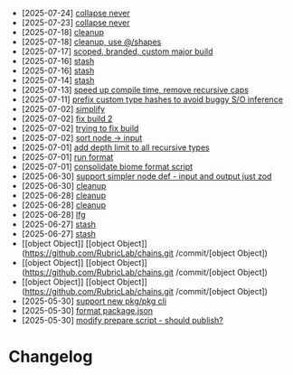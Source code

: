 - [2025-07-24] [collapse never](https://github.com/RubricLab/chains/commit/69f939fe5ce580d3098c58a4350c6d0991432102)
- [2025-07-23] [collapse never](https://github.com/RubricLab/chains/commit/79a91659d98fce605345b1e187d4eac9928d4a03)
- [2025-07-18] [cleanup](https://github.com/RubricLab/chains/commit/044d6c94f1b20a6317679f45a247c690a3c1e4db)
- [2025-07-18] [cleanup, use @/shapes](https://github.com/RubricLab/chains/commit/4cdfa583df69796db9796d555e51e2bf87a67a57)
- [2025-07-17] [scoped, branded, custom major build](https://github.com/RubricLab/chains/commit/d2c1f59ed25ccd7e42c1bf809d6ac7beb3f9543f)
- [2025-07-16] [stash](https://github.com/RubricLab/chains/commit/97ab1280dc25a973a2dc3450b7c83df0eecc22d8)
- [2025-07-16] [stash](https://github.com/RubricLab/chains/commit/9087c853356569705418ca453583df1e86d9886a)
- [2025-07-14] [stash](https://github.com/RubricLab/chains/commit/9a551168d5205fc902a64b0faaeb782cb7a3fc54)
- [2025-07-13] [speed up compile time, remove recursive caps](https://github.com/RubricLab/chains/commit/21f9f02d60f5f8c770a622a5dffe920763f416dd)
- [2025-07-11] [prefix custom type hashes to avoid buggy S/O inference](https://github.com/RubricLab/chains/commit/fb031d3fed199711d42f17b92df7efda82f9b701)
- [2025-07-02] [simplify](https://github.com/RubricLab/chains/commit/15672ec6382bd80f21f3017eab18f7cb5e2f00fe)
- [2025-07-02] [fix build 2](https://github.com/RubricLab/chains/commit/4e57a0bbadbc99f520613b7ab3b13ed0693e52d3)
- [2025-07-02] [trying to fix build](https://github.com/RubricLab/chains/commit/a3a9482990998e977b32e8d15ad5c52e5f94a952)
- [2025-07-02] [sort node -> input](https://github.com/RubricLab/chains/commit/1b335982393de06085f099d03f2fcef95fba66c1)
- [2025-07-01] [add depth limit to all recursive types](https://github.com/RubricLab/chains/commit/b4f2664110ddb0b27b2657e2bb1a0e716d34a4f7)
- [2025-07-01] [run format](https://github.com/RubricLab/chains/commit/5d8213cafda5bb089f0875b70057bfb8a4ff94f0)
- [2025-07-01] [consolidate biome format script](https://github.com/RubricLab/chains/commit/65bb3dcaffc236bc83fcc3a544ef8f13cb4fe938)
- [2025-06-30] [support simpler node def - input and output just zod](https://github.com/RubricLab/chains/commit/f45b2e484cba2c18f5508b2bb523111fc617ce30)
- [2025-06-30] [cleanup](https://github.com/RubricLab/chains/commit/5a5c9eb49f0e6a703fb9332a768b4fd481209cca)
- [2025-06-28] [cleanup](https://github.com/RubricLab/chains/commit/b1790b9d23ed8f0a496c0c876ce5b1a4276a763f)
- [2025-06-28] [cleanup](https://github.com/RubricLab/chains/commit/8bde6ace18c52231d0a429ddf6ca906b8516f3ef)
- [2025-06-28] [lfg](https://github.com/RubricLab/chains/commit/1418f4e4f389411dbe8d82cf1eaf7f06f2cc70d0)
- [2025-06-27] [stash](https://github.com/RubricLab/chains/commit/56cc506e4eaf9d53415c11d1ad092207871be247)
- [2025-06-27] [stash](https://github.com/RubricLab/chains/commit/ea511a06b07877be87efe84ee072047cc4c789da)
- [[object Object]] [[object Object]](https://github.com/RubricLab/chains.git
/commit/[object Object])
- [[object Object]] [[object Object]](https://github.com/RubricLab/chains.git
/commit/[object Object])
- [[object Object]] [[object Object]](https://github.com/RubricLab/chains.git
/commit/[object Object])
- [2025-05-30] [support new pkg/pkg cli](https://github.com/RubricLab/chains/commit/53a98a3f6e20d33a852be84226fb3f1c509644d4)
- [2025-05-30] [format package.json](https://github.com/RubricLab/chains/commit/abd14696025c73fc9a01acc404a07628077a25a2)
- [2025-05-30] [modify prepare script - should publish?](https://github.com/RubricLab/chains/commit/fc60f1de9edb046293509c0bdfced421ba912ca7)
# Changelog

